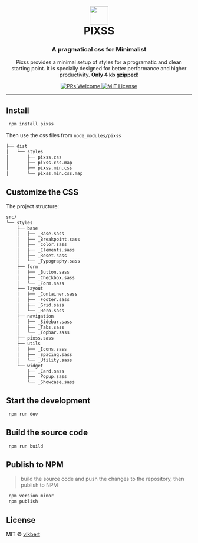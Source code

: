 <div align="center">
    <img src="https://vikbert.github.io/pixss/build/static/app-small.png" alt="" width="50" />
    <h1 style="font-weight: bolder; margin-top: 0px" class="opacity-75">PIXSS</h1>
    <h3 class="opacity-50">A pragmatical css for Minimalist</h3>
</div>

<div align="center">
  <!-- <img src="https://vikbert.github.io/pixss/demo/static/app-small.png" alt="pixss" />
  <h3>A pragmatic CSS for Minimalist</h3> -->
  <p>Pixss provides a minimal setup of styles for a programatic and clean starting point. It is specially designed for better performance and higher productivity. <strong>Only 4 kb gzipped</strong>! 
  </p>

  <p>
    <a href="#">
      <img src="https://img.shields.io/badge/PRs-Welcome-brightgreen.svg?style=flat-square" alt="PRs Welcome">
    </a>
    <a href="#">
      <img src="https://img.shields.io/badge/License-MIT-brightgreen.svg?style=flat-square" alt="MIT License">
    </a>
  </p>
</div>

---

## Install

```bash
 npm install pixss
```

Then use the css files from `node_modules/pixss`

```bash
├── dist
│   └── styles
│       ├── pixss.css
│       ├── pixss.css.map
│       ├── pixss.min.css
│       └── pixss.min.css.map
```

## Customize the CSS
The project structure:
```bash
src/
└── styles
    ├── base
    │   ├── _Base.sass
    │   ├── _Breakpoint.sass
    │   ├── _Color.sass
    │   ├── _Elements.sass
    │   ├── _Reset.sass
    │   └── _Typography.sass
    ├── form
    │   ├── _Button.sass
    │   ├── _Checkbox.sass
    │   └── _Form.sass
    ├── layout
    │   ├── _Container.sass
    │   ├── _Footer.sass
    │   ├── _Grid.sass
    │   └── _Hero.sass
    ├── navigation
    │   ├── _Sidebar.sass
    │   ├── _Tabs.sass
    │   └── _Topbar.sass
    ├── pixss.sass
    ├── utils
    │   ├── _Icons.sass
    │   ├── _Spacing.sass
    │   └── _Utility.sass
    └── widget
        ├── _Card.sass
        ├── _Popup.sass
        └── _Showcase.sass 
```

## Start the development
```bash
 npm run dev 
```
##  Build the source code
```bash
 npm run build 
```
## Publish to NPM
> build the source code and push the changes to the repository, then publish to NPM
> 
```bash
 npm version minor
 npm publish 
```



## License

MIT © [vikbert](https://vikbert.github.io/)

